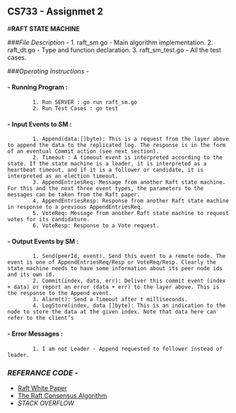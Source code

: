 ## CS733 - Assignmet 2
#**RAFT STATE MACHINE**

###*File Description -*
      1. raft_sm.go - Main algorithm implementation.
      2. raft_dt.go - Type and function declaration.
      3. raft_sm_test.go - All the test cases.

###*Operating Instructions -*
####    - Running Program :
            1. Run SERVER : go run raft_sm.go
            2. Run Test Cases : go test
 
####     - Input Events to SM :
      
            1. Append(data:[]byte): This is a request from the layer above to append the data to the replicated log. The response is in the form of an eventual Commit action (see next section).
            2. Timeout : A timeout event is interpreted according to the state. If the state machine is a leader, it is interpreted as a heartbeat timeout, and if it is a follower or candidate, it is interpreted as an election timeout.
            3. AppendEntriesReq: Message from another Raft state machine. For this and the next three event types, the parameters to the messages can be taken from the Raft paper.
            4. AppendEntriesResp: Response from another Raft state machine in response to a previous AppendEntriesReq.
            5. VoteReq: Message from another Raft state machine to request votes for its candidature.
            6. VoteResp: Response to a Vote request.

####     - Output Events by SM :
            1. Send(peerId, event). Send this event to a remote node. The event is one of AppendEntriesReq/Resp or VoteReq/Resp. Clearly the state machine needs to have some information about its peer node ids and its own id.
            2. Commit(index, data, err): Deliver this commit event (index + data) or report an error (data + err) to the layer above. This is the response to the Append event.
            3. Alarm(t): Send a Timeout after t milliseconds.
            4. LogStore(index, data []byte): This is an indication to the node to store the data at the given index. Note that data here can refer to the client’s
            
####     - Error Messages :
            1. I am not Leader - Append requested to follower instead of leader.
         
### *REFERANCE CODE -*

  * [Raft White Paper](https://www.google.co.in/url?sa=t&rct=j&q=&esrc=s&source=web&cd=4&ved=0ahUKEwiR0eXE8obLAhWEkpQKHcDoDC8QFggxMAM&url=https%3A%2F%2Framcloud.stanford.edu%2Fraft.pdf&usg=AFQjCNE8XQb0VEwFmg-Xo5yUdZpYq7BEOg&sig2=gg3NMsReCvaVK6x3hjT1CA)
  * [The Raft Consensus Algorithm](https://raft.github.io)
  * *STACK OVERFLOW* 
  



